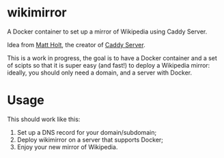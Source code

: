 # wikimirror

A Docker container to set up a mirror of Wikipedia using Caddy Server.

Idea from [Matt Holt](https://twitter.com/mholt6/status/858356637937016832), the creator of [Caddy Server](https://caddyserver.com/).

This is a work in progress, the goal is to have a Docker container and a set of scipts so that it is super easy (and fast!) to deploy a Wikipedia mirror: ideally, you should only need a domain, and a server with Docker.

# Usage

This should work like this:
1. Set up a DNS record for your domain/subdomain;
2. Deploy wikimirror on a server that supports Docker;
3. Enjoy your new mirror of Wikipedia.
